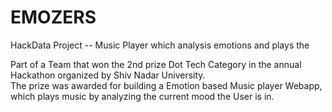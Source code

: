 # EMOZERS
HackData Project -- Music Player which analysis emotions and plays the 

Part of a Team that won the 2nd prize Dot Tech Category in the annual Hackathon organized by Shiv Nadar University. <br/>
The prize was awarded for building a Emotion based Music player Webapp, which plays music by analyzing the current mood the User is in.
